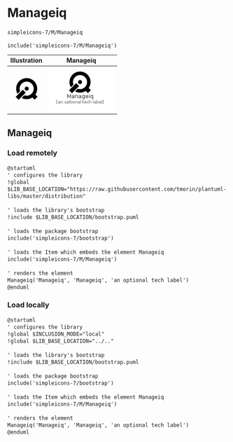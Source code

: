 # Manageiq


```text
simpleicons-7/M/Manageiq
```

```text
include('simpleicons-7/M/Manageiq')
```



| Illustration | Manageiq |
| :---: | :---: |
| ![illustration for Illustration](../../simpleicons-7/M/Manageiq.png) | ![illustration for Manageiq](../../simpleicons-7/M/Manageiq.Local.png) |




## Manageiq

### Load remotely
```plantuml
@startuml
' configures the library
!global $LIB_BASE_LOCATION="https://raw.githubusercontent.com/tmorin/plantuml-libs/master/distribution"

' loads the library's bootstrap
!include $LIB_BASE_LOCATION/bootstrap.puml

' loads the package bootstrap
include('simpleicons-7/bootstrap')

' loads the Item which embeds the element Manageiq
include('simpleicons-7/M/Manageiq')

' renders the element
Manageiq('Manageiq', 'Manageiq', 'an optional tech label')
@enduml
```

### Load locally
```plantuml
@startuml
' configures the library
!global $INCLUSION_MODE="local"
!global $LIB_BASE_LOCATION="../.."

' loads the library's bootstrap
!include $LIB_BASE_LOCATION/bootstrap.puml

' loads the package bootstrap
include('simpleicons-7/bootstrap')

' loads the Item which embeds the element Manageiq
include('simpleicons-7/M/Manageiq')

' renders the element
Manageiq('Manageiq', 'Manageiq', 'an optional tech label')
@enduml
```

